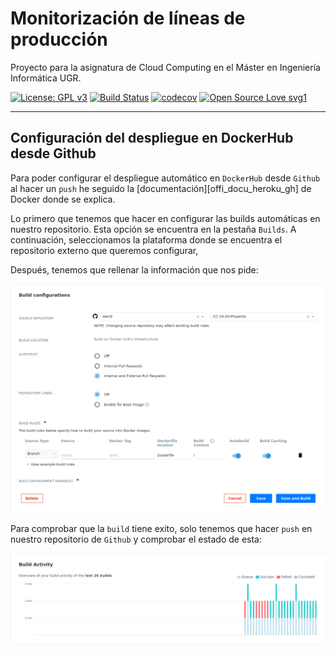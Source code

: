 # Monitorización de líneas de producción
Proyecto para la asignatura de Cloud Computing en el Máster en Ingeniería Informática UGR.


[![License: GPL v3](https://img.shields.io/badge/License-GPLv3-blue.svg)](https://www.gnu.org/licenses/gpl-3.0)
[![Build Status](https://travis-ci.org/ibe16/CC-19-20-Proyecto.svg?branch=master)](https://travis-ci.org/ibe16/CC-19-20-Proyecto)
[![codecov](https://codecov.io/gh/ibe16/CC-19-20-Proyecto/branch/master/graph/badge.svg)](https://codecov.io/gh/ibe16/CC-19-20-Proyecto)
[![Open Source Love svg1](https://badges.frapsoft.com/os/v1/open-source.svg?v=103)](https://github.com/ellerbrock/open-source-badges/)


---

## Configuración del despliegue en DockerHub desde Github
Para poder configurar el despliegue automático en `DockerHub` desde `Github` al hacer un `push` he seguido la [documentación][offi_docu_heroku_gh] de Docker donde se explica.

Lo primero que tenemos que hacer en configurar las builds automáticas en nuestro repositorio. Esta opción se encuentra en la pestaña `Builds`. A continuación, seleccionamos la plataforma donde se encuentra el repositorio externo que queremos configurar,

Después, tenemos que rellenar la información que nos pide:

![imagen][info_github]

Para comprobar que la `build` tiene exito, solo tenemos que hacer `push` en nuestro repositorio de `Github` y comprobar el estado de esta:

![imagen][estado_build]


[estado_build]:estado.png

[info_github]:config_DockerHub_gh.png

[offi_docu_docker_gh]:https://docs.docker.com/docker-hub/builds/